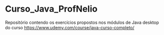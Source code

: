 # Curso_Java_ProfNelio

Repositório contendo os exercícios propostos nos módulos de Java desktop do curso https://www.udemy.com/course/java-curso-completo/
